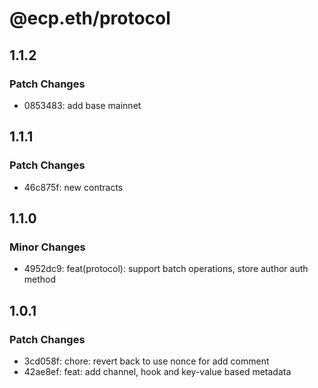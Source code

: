 # @ecp.eth/protocol

## 1.1.2

### Patch Changes

- 0853483: add base mainnet

## 1.1.1

### Patch Changes

- 46c875f: new contracts

## 1.1.0

### Minor Changes

- 4952dc9: feat(protocol): support batch operations, store author auth method

## 1.0.1

### Patch Changes

- 3cd058f: chore: revert back to use nonce for add comment
- 42ae8ef: feat: add channel, hook and key-value based metadata
